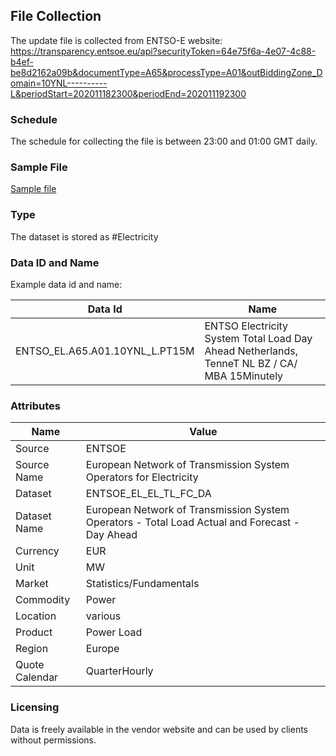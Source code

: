 ## File Collection

The update file is collected from ENTSO-E website: https://transparency.entsoe.eu/api?securityToken=64e75f6a-4e07-4c88-b4ef-be8d2162a09b&documentType=A65&processType=A01&outBiddingZone_Domain=10YNL----------L&periodStart=202011182300&periodEnd=202011192300 

### Schedule

The schedule for collecting the file is between 23:00 and 01:00 GMT daily.

### Sample File

[Sample file](pathname:///file-samples/ENTSOE_EL_TL_DA.xml)

### Type

The dataset is stored as #Electricity

### Data ID and Name

Example data id and name:

|**Data Id**|**Name**|
|-|-|
|ENTSO_EL.A65.A01.10YNL_L.PT15M|ENTSO Electricity System Total Load Day Ahead Netherlands, TenneT NL BZ / CA/ MBA 15Minutely|

### Attributes

|Name|Value|
|-|-|
|Source|ENTSOE|
|Source Name|European Network of Transmission System Operators for Electricity|
|Dataset|ENTSOE_EL_EL_TL_FC_DA|
|Dataset Name|European Network of Transmission System Operators - Total Load Actual and Forecast - Day Ahead|
|Currency|EUR|
|Unit|MW|
|Market|Statistics/Fundamentals|
|Commodity|Power|
|Location|various|
|Product|Power Load|
|Region|Europe|
|Quote Calendar|QuarterHourly|

### Licensing

Data is freely available in the vendor website and can be used by clients without permissions.